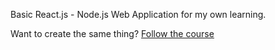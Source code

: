 Basic React.js - Node.js Web Application for my own learning. 

Want to create the same thing? <a href="https://www.udemy.com/the-complete-react-web-app-developer-course/learn/v4/content">Follow the course</a>